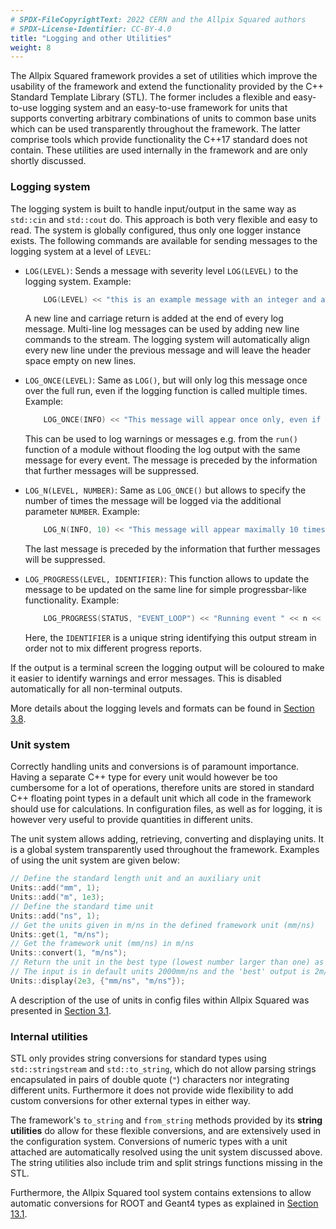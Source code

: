 ```yaml
---
# SPDX-FileCopyrightText: 2022 CERN and the Allpix Squared authors
# SPDX-License-Identifier: CC-BY-4.0
title: "Logging and other Utilities"
weight: 8
---
```


The Allpix Squared framework provides a set of utilities which improve the usability of the framework and extend the
functionality provided by the C++ Standard Template Library (STL). The former includes a flexible and easy-to-use logging
system and an easy-to-use framework for units that supports converting arbitrary combinations of units to common base units
which can be used transparently throughout the framework. The latter comprise tools which provide functionality the C++17
standard does not contain. These utilities are used internally in the framework and are only shortly discussed.

### Logging system

The logging system is built to handle input/output in the same way as `std::cin` and `std::cout` do. This approach is both
very flexible and easy to read. The system is globally configured, thus only one logger instance exists. The following
commands are available for sending messages to the logging system at a level of `LEVEL`:

-   `LOG(LEVEL)`:
    Sends a message with severity level `LOG(LEVEL)` to the logging system. Example:

    ```cpp
        LOG(LEVEL) << "this is an example message with an integer and a double " << 1 << 2.0;
    ```

    A new line and carriage return is added at the end of every log message. Multi-line log messages can be used by adding
    new line commands to the stream. The logging system will automatically align every new line under the previous message
    and will leave the header space empty on new lines.

-   `LOG_ONCE(LEVEL)`:
    Same as `LOG()`, but will only log this message once over the full run, even if the logging function is called multiple
    times. Example:

    ```cpp
        LOG_ONCE(INFO) << "This message will appear once only, even if present in every event...";
    ```
    This can be used to log warnings or messages e.g. from the `run()` function of a module without flooding the log output
    with the same message for every event. The message is preceded by the information that further messages will be
    suppressed.

-   `LOG_N(LEVEL, NUMBER)`:
    Same as `LOG_ONCE()` but allows to specify the number of times the message will be logged via the additional parameter
    `NUMBER`. Example:

    ```cpp
        LOG_N(INFO, 10) << "This message will appear maximally 10 times throughout the run.";
    ```
    The last message is preceded by the information that further messages will be suppressed.

-   `LOG_PROGRESS(LEVEL, IDENTIFIER)`:
    This function allows to update the message to be updated on the same line for simple progressbar-like functionality.
    Example:

    ```cpp
        LOG_PROGRESS(STATUS, "EVENT_LOOP") << "Running event " << n << " of " << number_of_events;
    ```

    Here, the `IDENTIFIER` is a unique string identifying this output stream in order not to mix different progress reports.

If the output is a terminal screen the logging output will be coloured to make it easier to identify warnings and error
messages. This is disabled automatically for all non-terminal outputs.

More details about the logging levels and formats can be found in
[Section 3.8](../03_getting_started/08_logging_and_verbosity.md).

### Unit system

Correctly handling units and conversions is of paramount importance. Having a separate C++ type for every unit would however
be too cumbersome for a lot of operations, therefore units are stored in standard C++ floating point types in a default unit
which all code in the framework should use for calculations. In configuration files, as well as for logging, it is however
very useful to provide quantities in different units.

The unit system allows adding, retrieving, converting and displaying units. It is a global system transparently used
throughout the framework. Examples of using the unit system are given below:

```cpp
// Define the standard length unit and an auxiliary unit
Units::add("mm", 1);
Units::add("m", 1e3);
// Define the standard time unit
Units::add("ns", 1);
// Get the units given in m/ns in the defined framework unit (mm/ns)
Units::get(1, "m/ns");
// Get the framework unit (mm/ns) in m/ns
Units::convert(1, "m/ns");
// Return the unit in the best type (lowest number larger than one) as string.
// The input is in default units 2000mm/ns and the 'best' output is 2m/ns (string)
Units::display(2e3, {"mm/ns", "m/ns"});
```

A description of the use of units in config files within Allpix Squared was presented in
[Section 3.1](../03_getting_started/01_configuration_files.md#parsing-types-and-units).

### Internal utilities

STL only provides string conversions for standard types using `std::stringstream` and `std::to_string`, which do not allow
parsing strings encapsulated in pairs of double quote (`"`) characters nor integrating different units. Furthermore it does
not provide wide flexibility to add custom conversions for other external types in either way.

The framework's `to_string` and `from_string` methods provided by its **string utilities** do allow for these flexible
conversions, and are extensively used in the configuration system. Conversions of numeric types with a unit attached are
automatically resolved using the unit system discussed above. The string utilities also include trim and split strings
functions missing in the STL.

Furthermore, the Allpix Squared tool system contains extensions to allow automatic conversions for ROOT and Geant4 types as
explained in [Section 13.1](../13_additional/01_tools.md#root-and-geant4-utilities).

